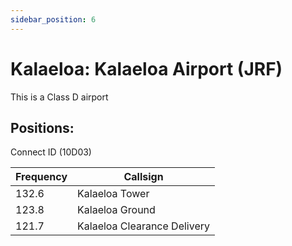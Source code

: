 ```yaml
---
sidebar_position: 6
---
```

# Kalaeloa: Kalaeloa Airport (JRF)

This is a Class D airport

## Positions:  
Connect ID (10D03)

| Frequency | Callsign |
| ---- | ---- |
| 132.6 | Kalaeloa Tower |
| 123.8 | Kalaeloa Ground  |
| 121.7 | Kalaeloa Clearance Delivery |

